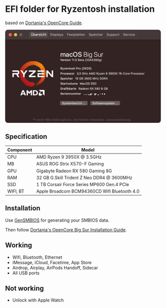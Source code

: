 # EFI folder for Ryzentosh installation

based on [Dortania's OpenCore Guide](https://dortania.github.io/OpenCore-Install-Guide/AMD/zen.html#starting-point).

![Screenshot](/screenshot.png?raw=true)

## Specification

| **Component** | **Model**                                  |
| ------------- | ------------------------------------------ |
| CPU           | AMD Ryzen 9 3950X @ 3.5GHz                 |
| MB            | ASUS ROG Strix X570-F Gaming               |
| GPU           | Gigabyte Radeon RX 580 Gaming 8G           |
| RAM           | 32 GB G.Skill Trident Z Neo DDR4 @ 3600MHz |
| SSD           | 1 TB Corsair Force Series MP600 Gen.4 PCIe |
| WIFI, BT      | Apple Broadcom BCM94360CD Wifi Bluetooth 4.0 |

## Installation

Use [GenSMBIOS](https://github.com/corpnewt/GenSMBIOS) for generating your SMBIOS data.

Then follow [Dortania's OpenCore Big Sur Installation Guide](https://dortania.github.io/OpenCore-Install-Guide/extras/big-sur/#installation).

## Working
- Wifi, Bluetooth, Ethernet
- iMessage, iCloud, Facetime, App Store
- Airdrop, Airplay, AirPods Handoff, Sidecar
- All USB ports

## Not working
- Unlock with Apple Watch

